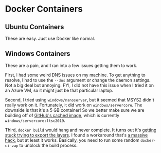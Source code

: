 # Docker Containers #

## Ubuntu Containers ##

These are easy. Just use Docker like normal.

## Windows Containers ##

These are a pain, and I ran into a few issues getting them to work.

First, I had some weird DNS issues on my machine. To get anything to resolve, I
had to use the `--dns` argument or change the daemon settings. Not a big deal
but annoying. FYI, I did not have this issue when I tried it on an Azure VM, so
it might just be that particular laptop.

Second, I tried using `windows/nanoserver`, but it seemed that MSYS2 didn't
really work on it. Fortunately, it did work on `windows/servercore`. The
downside is that it's a 5 GB container! So we better make sure we are building
off of [GitHub's cached image][gh_windows_img], which is currently
`windows/servercore:ltsc2019`.

Third, `docker build` would hang and never complete. It turns out it's [getting
stuck trying to export the layers][docker_hcsshim_issue]. I found a workaround
that's [a massive hack][docker_msys2_issue], but at least it works. Basically,
you need to run some random `docker-ci-zap` to unblock the build process.

<!-- Links -->

[gh_windows_img]: https://github.com/actions/virtual-environments/blob/main/images/win/Windows2019-Readme.md
[docker_hcsshim_issue]: https://github.com/microsoft/hcsshim/issues/696
[docker_msys2_issue]: https://github.com/msys2/MSYS2-packages/issues/2305
